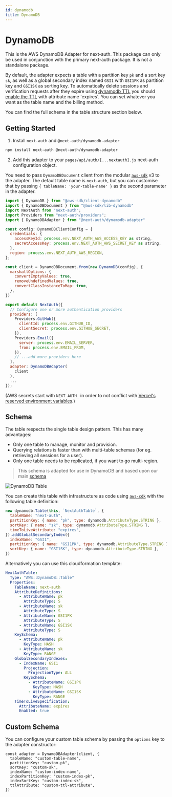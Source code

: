 ```yaml
---
id: dynamodb
title: DynamoDB
---
```


# DynamoDB

This is the AWS DynamoDB Adapter for next-auth. This package can only be used in conjunction with the primary next-auth package. It is not a standalone package.

By default, the adapter expects a table with a partition key `pk` and a sort key `sk`, as well as a global secondary index named `GSI1` with `GSI1PK` as partition key and `GSI1SK` as sorting key. To automatically delete sessions and verification requests after they expire using [dynamodb TTL](https://docs.aws.amazon.com/amazondynamodb/latest/developerguide/TTL.html) you should [enable the TTL](https://docs.aws.amazon.com/amazondynamodb/latest/developerguide/time-to-live-ttl-how-to.html) with attribute name 'expires'. You can set whatever you want as the table name and the billing method.

You can find the full schema in the table structure section below.

## Getting Started

1. Install `next-auth` and `@next-auth/dynamodb-adapter`

```bash npm2yarn2pnpm
npm install next-auth @next-auth/dynamodb-adapter
```

2. Add this adapter to your `pages/api/auth/[...nextauth].js` next-auth configuration object.

You need to pass `DynamoDBDocument` client from the modular [`aws-sdk`](https://docs.aws.amazon.com/sdk-for-javascript/v3/developer-guide/dynamodb-example-dynamodb-utilities.html) v3 to the adapter.
The default table name is `next-auth`, but you can customise that by passing `{ tableName: 'your-table-name' }` as the second parameter in the adapter.

```javascript title="pages/api/auth/[...nextauth].js"
import { DynamoDB } from "@aws-sdk/client-dynamodb"
import { DynamoDBDocument } from "@aws-sdk/lib-dynamodb"
import NextAuth from "next-auth";
import Providers from "next-auth/providers";
import { DynamoDBAdapter } from "@next-auth/dynamodb-adapter"

const config: DynamoDBClientConfig = {
  credentials: {
    accessKeyId: process.env.NEXT_AUTH_AWS_ACCESS_KEY as string,
    secretAccessKey: process.env.NEXT_AUTH_AWS_SECRET_KEY as string,
  },
  region: process.env.NEXT_AUTH_AWS_REGION,
};

const client = DynamoDBDocument.from(new DynamoDB(config), {
  marshallOptions: {
    convertEmptyValues: true,
    removeUndefinedValues: true,
    convertClassInstanceToMap: true,
  },
})

export default NextAuth({
  // Configure one or more authentication providers
  providers: [
    Providers.GitHub({
      clientId: process.env.GITHUB_ID,
      clientSecret: process.env.GITHUB_SECRET,
    }),
    Providers.Email({
      server: process.env.EMAIL_SERVER,
      from: process.env.EMAIL_FROM,
    }),
    // ...add more providers here
  ],
  adapter: DynamoDBAdapter(
    client
  ),
  ...
});
```

(AWS secrets start with `NEXT_AUTH_` in order to not conflict with [Vercel's reserved environment variables](https://vercel.com/docs/environment-variables#reserved-environment-variables).)

## Schema

The table respects the single table design pattern. This has many advantages:

- Only one table to manage, monitor and provision.
- Querying relations is faster than with multi-table schemas (for eg. retrieving all sessions for a user).
- Only one table needs to be replicated, if you want to go multi-region.

> This schema is adapted for use in DynamoDB and based upon our main [schema](/adapters/models)

![DynamoDB Table](https://i.imgur.com/hGZtWDq.png)

You can create this table with infrastructure as code using [`aws-cdk`](https://github.com/aws/aws-cdk) with the following table definition:

```javascript title=stack.ts
new dynamodb.Table(this, `NextAuthTable`, {
  tableName: "next-auth",
  partitionKey: { name: "pk", type: dynamodb.AttributeType.STRING },
  sortKey: { name: "sk", type: dynamodb.AttributeType.STRING },
  timeToLiveAttribute: "expires",
}).addGlobalSecondaryIndex({
  indexName: "GSI1",
  partitionKey: { name: "GSI1PK", type: dynamodb.AttributeType.STRING },
  sortKey: { name: "GSI1SK", type: dynamodb.AttributeType.STRING },
})
```

Alternatively you can use this cloudformation template:

```yaml title=cloudformation.yaml
NextAuthTable:
  Type: "AWS::DynamoDB::Table"
  Properties:
    TableName: next-auth
    AttributeDefinitions:
      - AttributeName: pk
        AttributeType: S
      - AttributeName: sk
        AttributeType: S
      - AttributeName: GSI1PK
        AttributeType: S
      - AttributeName: GSI1SK
        AttributeType: S
    KeySchema:
      - AttributeName: pk
        KeyType: HASH
      - AttributeName: sk
        KeyType: RANGE
    GlobalSecondaryIndexes:
      - IndexName: GSI1
        Projection:
          ProjectionType: ALL
        KeySchema:
          - AttributeName: GSI1PK
            KeyType: HASH
          - AttributeName: GSI1SK
            KeyType: RANGE
    TimeToLiveSpecification:
      AttributeName: expires
      Enabled: true
```

## Custom Schema

You can configure your custom table schema by passing the `options` key to the adapter constructor:

```
const adapter = DynamoDBAdapter(client, {
  tableName: "custom-table-name",
  partitionKey: "custom-pk",
  sortKey: "custom-sk",
  indexName: "custom-index-name",
  indexPartitionKey: "custom-index-pk",
  indexSortKey: "custom-index-sk",
  ttlAttribute: "custom-ttl-attribute",
})
```
